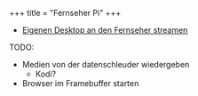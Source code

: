 +++
title = "Fernseher Pi"
+++

- [Eigenen Desktop an den Fernseher streamen](/projekte/bildschirm-an-fernseher/)

TODO:

- Medien von der datenschleuder wiedergeben
  - Kodi?
- Browser im Framebuffer starten
